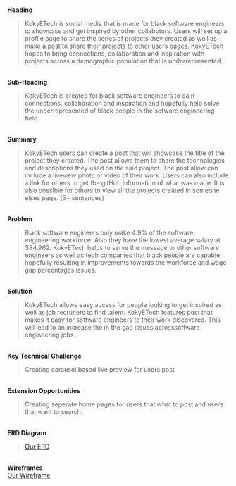 <br> <b> Heading </b> </br>
> KokyETech is social media that is made for black software engineers to showcase and get inspired by other collabotors. Users will set up a profile page to share the series of projects they created as well as make a post to share their projects to other users pages. KokyETech hopes to bring connections, collaboration and inspiration with projects across a demographic population that is underrepresented.

 <br> <b> Sub-Heading </b> </br>
> KokyETech is created for black software engineers to gain connections, collaboration and inspiration and hopefully help solve the underrepresented of black people in the sofware engineering field. 

<br> <b> Summary </b> </br>
> KokyETech users can create a post that will showcase the title of the project they created. The post allows them to share the technologies and descriptions they used on the said project. The post allow can include a liveview photo or video of their work. Users can also include a link for others to get the gitHub information of what was made. It is also possible for others to view all the projects created in someone elses page. 
 (5+ sentences)

<br> <b> Problem </b> </br>
> Black software engineers only make 4.9% of the software engineering workforce. Also they have the lowest average salary at $84,962. KokyETech helps to serve the message to other software engineers as well as tech companies that black people are capable, hopefully resulting in improvements towards the workforce and wage gap percentages issues.

<br> <b> Solution </b> </br>
> KokyETech allows easy access for people looking to get inspired as well as job recruiters to find talent. KokyETech features post that makes it easy for software engineers to their work discovered. This will lead to an increase the in the gap issues acrosssoftware engineering jobs. 

<br> <b> Key Technical Challenge </b> </br>
> Creating carausol based live preview for users post

<br> <b> Extension Opportunities </b> </br>
> Creating seperate home pages for users that what to post and users that want to search.

<br> <b> ERD Diagram </b> </br>
> <a href="https://www.figma.com/file/mJyMkTHrmcKoIAiJm3Nl1d/ERD?node-id=0%3A1">Our ERD</a>

<br> <b> Wireframes </b> </br>
<a href="https://www.figma.com/file/hWq0naF3rQanLvJMg0tv2C/Black-owned?node-id=0%3A1">Our Wireframe</a>
